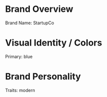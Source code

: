 # Brand Overview
Brand Name: StartupCo

# Visual Identity / Colors
Primary: blue

# Brand Personality
Traits: modern